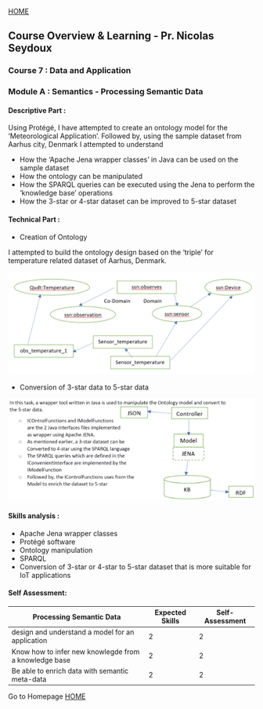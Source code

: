 
[HOME](./index.md)

## Course Overview & Learning - Pr. Nicolas Seydoux

### Course 7 : Data and Application
### Module A : Semantics - Processing Semantic Data 
#### Descriptive Part :

Using Protégé, I have attempted to create an ontology model for the ‘Meteorological Application’.
Followed by, using the sample dataset from Aarhus city, Denmark I attempted to understand

- How the ‘Apache Jena wrapper classes’ in Java can be used on the sample dataset
- How the ontology can be manipulated
- How the SPARQL queries can be executed using the Jena to perform the ‘knowledge base’ operations
- How the 3-star or 4-star dataset can be improved to 5-star dataset


#### Technical Part :

- Creation of Ontology

I attempted to build the ontology design based on the ‘triple’ for temperature related dataset of Aarhus, Denmark.

<p align="center">
<img src="./assets/course7/7_technical_part_1.PNG" class="inline"/>
</p>

- Conversion of 3-star data to 5-star data

<p align="center">
<img src="./assets/course7/7_technical_part_2.PNG" class="inline"/>
</p>

#### Skills analysis : 

- Apache Jena wrapper classes
- Protégé software
- Ontology manipulation
- SPARQL
- Conversion of 3-star or 4-star to 5-star dataset that is more suitable for IoT applications

#### Self Assessment:

|Processing Semantic Data|Expected Skills|Self-Assessment|
|------------|------------|-----------|
|design and understand a model for an application|2|2|
|Know how to infer new knowlegde from a knowledge base|2|2|
|Be able to enrich data with semantic meta-data|2|2|




Go to Homepage [HOME](./index.md)
